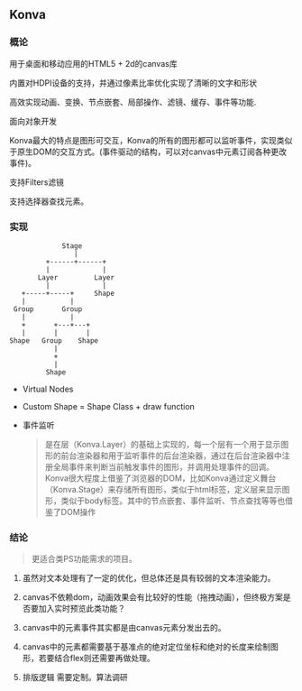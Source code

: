 
## Konva

### 概论

用于桌面和移动应用的HTML5 + 2d的canvas库

内置对HDPI设备的支持，并通过像素比率优化实现了清晰的文字和形状

高效实现动画、变换、节点嵌套、局部操作、滤镜、缓存、事件等功能.

面向对象开发

Konva最大的特点是图形可交互，Konva的所有的图形都可以监听事件，实现类似于原生DOM的交互方式。(事件驱动的结构，可以对canvas中元素订阅各种更改事件)。

支持Filters滤镜

支持选择器查找元素。

### 实现

```
             Stage
                |
         +------+------+
         |             |
       Layer         Layer
         |             |
   +-----+-----+     Shape
   |           |
 Group       Group
   |           |
   +       +---+---+
   |       |       |
Shape   Group    Shape
           |
           +
           |
         Shape

```

+ Virtual Nodes
+ Custom Shape = Shape Class + draw function
+ 事件监听

  > 是在层（Konva.Layer）的基础上实现的，每一个层有一个用于显示图形的前台渲染器和用于监听事件的后台渲染器，通过在后台渲染器中注册全局事件来判断当前触发事件的图形，并调用处理事件的回调。Konva很大程度上借鉴了浏览器的DOM，比如Konva通过定义舞台（Konva.Stage）来存储所有图形，类似于html标签，定义层来显示图形，类似于body标签。其中的节点嵌套、事件监听、节点查找等等也借鉴了DOM操作

### 结论

> 更适合类PS功能需求的项目。

1. 虽然对文本处理有了一定的优化，但总体还是具有较弱的文本渲染能力。

2. canvas不依赖dom，动画效果会有比较好的性能（拖拽动画），但终极方案是否要加入实时预览此类功能？

3. canvas中的元素事件其实都是由canvas元素分发出去的。

4. canvas中的元素都需要基于基准点的绝对定位坐标和绝对的长度来绘制图形，若要结合flex则还需要再做处理。

5. 排版逻辑 需要定制。算法调研 

